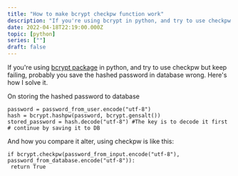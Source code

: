```yaml
---
title: "How to make bcrypt checkpw function work"
description: "If you're using bcrypt in python, and try to use checkpw but keep failing, probably you save the hashed password in database wrong. Here's how I solve it."
date: 2022-04-18T22:19:00.000Z
topic: [python]
series: [""]
draft: false
---
```

If you're using [bcrypt package](https://pypi.org/project/bcrypt/) in python, and try to use checkpw but keep failing, probably you save the hashed password in database wrong. Here's how I solve it.

On storing the hashed password to database
```
password = password_from_user.encode("utf-8")
hash = bcrypt.hashpw(password, bcrypt.gensalt())
stored_password = hash.decode("utf-8") #The key is to decode it first
# continue by saving it to DB
```

And how you compare it alter, using checkpw is like this:
```
if bcrypt.checkpw(password_from_input.encode("utf-8"), password_from_database.encode("utf-8")):
 return True
```




